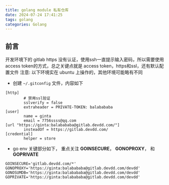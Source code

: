 ```yaml
---
title: golang module 私有仓库
date: 2024-07-24 17:41:25
tags: golang
categories: Golang
---
```


## 前言
开发环境下的 gitlab https 没有认证，使用ssh一直提示输入密码，所以需要使用 access token的方式，总之关键点就是 access token，https和ssl，还有默认配置文件
注意: 以下环境实在 ubuntu 上操作的，其他环境可能略有不同

- 创建 `~/.gitconfig` 文件，内容如下
```
[http]
        # 禁用ssl验证
        sslverify = false
        extraheader = PRIVATE-TOKEN: balabababa
[user]
        name = ginta
        email = 7756ssss@qq.com
[url "https://ginta:balabababa@gitlab.devdd.com/"]
        insteadOf = https://gitlab.devdd.com/
[credential]
        helper = store
```

- go env 关键部分如下， 重点关注 **GOINSECURE**， **GONOPROXY**， 和**GOPRIVATE**
```
GOINSECURE='gitlab.devdd.com/*'
GONOPROXY='https://ginta:balabababa@gitlab.devdd.com/devdd'
GONOSUMDB='https://ginta:balabababa@gitlab.devdd.com/devdd'
GOPRIVATE='https://ginta:balabababa@gitlab.devdd.com/devdd'
```